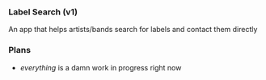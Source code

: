 
### Label Search (v1)
An app that helps artists/bands search for labels and contact them directly

### Plans

- *everything* is a damn work in progress right now